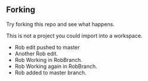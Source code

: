 ## Forking
Try forking this repo and see what happens.

This is not a project you could import into a workspace.

* Rob edit pushed to master
* Another Rob edit.
* Rob Working in RobBranch.
* Rob Working again in RobBranch.
* Rob added to master branch.

